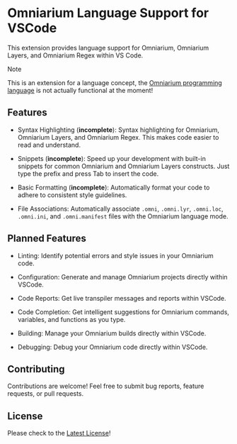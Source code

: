 # Omniarium Language Support for VSCode

This extension provides language support for Omniarium, Omniarium Layers, and Omniarium Regex
within VS Code.

> [!NOTE]
> This is an extension for a language concept, the
> [Omniarium programming language](https://github.com/Ender-ing/omni/) is not actually
> functional at the moment!

## Features

- Syntax Highlighting (**incomplete**): Syntax highlighting for Omniarium, Omniarium Layers, and
Omniarium Regex.
This makes code easier to read and understand.

- Snippets (**incomplete**): Speed up your development with built-in snippets for common Omniarium
and Omniarium Layers constructs. Just type the prefix and press Tab to insert the code.

- Basic Formatting (**incomplete**): Automatically format your code to adhere to consistent style
guidelines.

- File Associations: Automatically associate `.omni`, `.omni.lyr`, `.omni.loc`, `.omni.ini`,
and `.omni.manifest` files with the Omniarium language mode.

## Planned Features

- Linting: Identify potential errors and style issues in your Omniarium code.

- Configuration: Generate and manage Omniarium projects directly within VSCode.

- Code Reports: Get live transpiler messages and reports within VSCode.

- Code Completion: Get intelligent suggestions for Omniarium commands, variables, and functions as
you type.

- Building: Manage your Omniarium builds directly within VSCode.

- Debugging: Debug your Omniarium code directly within VSCode.

## Contributing

Contributions are welcome! Feel free to submit bug reports, feature requests, or pull requests.

## License

Please check to the [Latest License](https://github.com/Ender-ing/omni/blob/main/LICENSE)!
